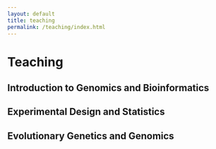```yaml
---
layout: default
title: teaching
permalink: /teaching/index.html
---
```


# Teaching

## Introduction to Genomics and Bioinformatics

## Experimental Design and Statistics

## Evolutionary Genetics and Genomics

